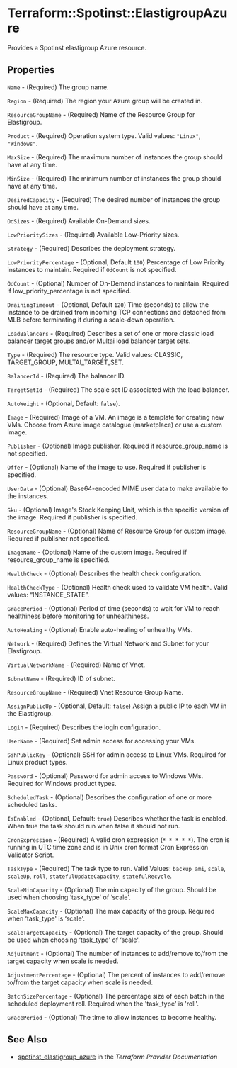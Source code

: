 # Terraform::Spotinst::ElastigroupAzure

Provides a Spotinst elastigroup Azure resource.

## Properties

`Name` - (Required) The group name.

`Region` - (Required) The region your Azure group will be created in.

`ResourceGroupName` - (Required) Name of the Resource Group for Elastigroup.

`Product` - (Required) Operation system type. Valid values: `"Linux"`, `"Windows"`.

`MaxSize` - (Required) The maximum number of instances the group should have at any time.

`MinSize` - (Required) The minimum number of instances the group should have at any time.

`DesiredCapacity` - (Required) The desired number of instances the group should have at any time.

`OdSizes` - (Required) Available On-Demand sizes.

`LowPrioritySizes` - (Required) Available Low-Priority sizes.

`Strategy` - (Required) Describes the deployment strategy.

`LowPriorityPercentage` - (Optional, Default `100`) Percentage of Low Priority instances to maintain. Required if `OdCount` is not specified.

`OdCount` - (Optional) Number of On-Demand instances to maintain. Required if low_priority_percentage is not specified.

`DrainingTimeout` - (Optional, Default `120`) Time (seconds) to allow the instance to be drained from incoming TCP connections and detached from MLB before terminating it during a scale-down operation.

`LoadBalancers` - (Required) Describes a set of one or more classic load balancer target groups and/or Multai load balancer target sets.

`Type` - (Required) The resource type. Valid values: CLASSIC, TARGET_GROUP, MULTAI_TARGET_SET.

`BalancerId` - (Required) The balancer ID.

`TargetSetId` - (Required) The scale set ID associated with the load balancer.

`AutoWeight` - (Optional, Default: `false`).

`Image` - (Required) Image of a VM. An image is a template for creating new VMs. Choose from Azure image catalogue (marketplace) or use a custom image.

`Publisher` - (Optional) Image publisher. Required if resource_group_name is not specified.

`Offer` - (Optional) Name of the image to use. Required if publisher is specified.

`UserData` - (Optional) Base64-encoded MIME user data to make available to the instances.

`Sku` - (Optional) Image's Stock Keeping Unit, which is the specific version of the image. Required if publisher is specified.

`ResourceGroupName` - (Optional) Name of Resource Group for custom image. Required if publisher not specified.

`ImageName` - (Optional) Name of the custom image. Required if resource_group_name is specified.

`HealthCheck` - (Optional) Describes the health check configuration.

`HealthCheckType` - (Optional) Health check used to validate VM health. Valid values: “INSTANCE_STATE”.

`GracePeriod` - (Optional) Period of time (seconds) to wait for VM to reach healthiness before monitoring for unhealthiness.

`AutoHealing` - (Optional) Enable auto-healing of unhealthy VMs.

`Network` - (Required) Defines the Virtual Network and Subnet for your Elastigroup.

`VirtualNetworkName` - (Required) Name of Vnet.

`SubnetName` - (Required) ID of subnet.

`ResourceGroupName` - (Required) Vnet Resource Group Name.

`AssignPublicUp` - (Optional, Default: `false`) Assign a public IP to each VM in the Elastigroup.

`Login` - (Required) Describes the login configuration.

`UserName` - (Required) Set admin access for accessing your VMs.

`SshPublicKey` - (Optional) SSH for admin access to Linux VMs. Required for Linux product types.

`Password` - (Optional) Password for admin access to Windows VMs. Required for Windows product types.

`ScheduledTask` - (Optional) Describes the configuration of one or more scheduled tasks.

`IsEnabled` - (Optional, Default: `true`) Describes whether the task is enabled. When true the task should run when false it should not run.

`CronExpression` - (Required) A valid cron expression (`* * * * *`). The cron is running in UTC time zone and is in Unix cron format Cron Expression Validator Script.

`TaskType` - (Required) The task type to run. Valid Values: `backup_ami`, `scale`, `scaleUp`, `roll`, `statefulUpdateCapacity`, `statefulRecycle`.

`ScaleMinCapacity` - (Optional) The min capacity of the group. Should be used when choosing ‘task_type' of ‘scale'.

`ScaleMaxCapacity` - (Optional) The max capacity of the group. Required when ‘task_type' is ‘scale'.

`ScaleTargetCapacity` - (Optional) The target capacity of the group. Should be used when choosing ‘task_type' of ‘scale'.

`Adjustment` - (Optional) The number of instances to add/remove to/from the target capacity when scale is needed.

`AdjustmentPercentage` - (Optional) The percent of instances to add/remove to/from the target capacity when scale is needed.

`BatchSizePercentage` - (Optional) The percentage size of each batch in the scheduled deployment roll. Required when the 'task_type' is 'roll'.

`GracePeriod` - (Optional) The time to allow instances to become healthy.


## See Also

* [spotinst_elastigroup_azure](https://www.terraform.io/docs/providers/spotinst/r/elastigroup_azure.html) in the _Terraform Provider Documentation_